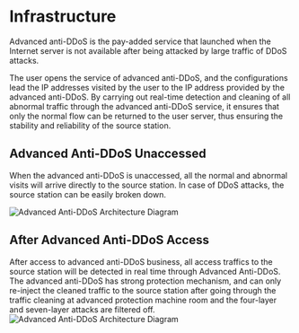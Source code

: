 # Infrastructure

Advanced anti-DDoS is the pay-added service that launched when the Internet server is not available after being attacked by large traffic of DDoS attacks.

The user opens the service of advanced anti-DDoS, and the configurations lead the IP addresses visited by the user to the IP address provided by the advanced anti-DDoS. By carrying out real-time detection and cleaning of all abnormal traffic through the advanced anti-DDoS service, it ensures that only the normal flow can be returned to the user server, thus ensuring the stability and reliability of the source station.

## Advanced Anti-DDoS Unaccessed
When the advanced anti-DDoS is unaccessed, all the normal and abnormal visits will arrive directly to the source station. In case of DDoS attacks, the source station can be easily broken down.

![Advanced Anti-DDoS Architecture Diagram](https://github.com/jdcloudcom/cn/blob/edit/image/Advanced%20Anti-DDoS/ipant%20002.png)

## After Advanced Anti-DDoS Access
After access to advanced anti-DDoS business, all access traffics to the source station will be detected in real time through Advanced Anti-DDoS. The advanced anti-DDoS has strong protection mechanism, and can only re-inject the cleaned traffic to the source station after going through the traffic cleaning at advanced protection machine room and the four-layer and seven-layer attacks are filtered off.
![Advanced Anti-DDoS Architecture Diagram](https://github.com/jdcloudcom/cn/blob/edit/image/Advanced%20Anti-DDoS/ipant%20001.png)

